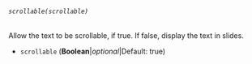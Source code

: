 ###### `scrollable(scrollable)`

Allow the text to be scrollable, if true. If false, display the text in slides.

* `scrollable` (**Boolean**|_optional_|Default: true)
